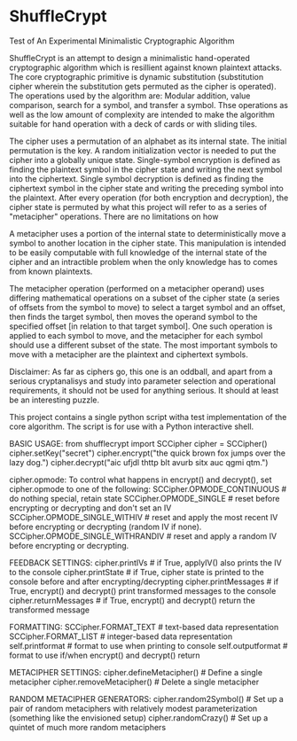 # ShuffleCrypt
Test of An Experimental Minimalistic Cryptographic Algorithm

ShuffleCrypt is an attempt to design a minimalistic hand-operated cryptographic algorithm which is resillient against known plaintext attacks.  The core cryptographic primitive is dynamic substitution (substitution cipher wherein the substitution gets permuted as the cipher is operated).  The operations used by the algorithm are:  Modular addition, value comparison, search for a symbol, and transfer a symbol.  Thse operations as well as the low amount of complexity are intended to make the algorithm suitable for hand operation with a deck of cards or with sliding tiles.

The cipher uses a permutation of an alphabet as its internal state.  The initial permutation is the key.  A random initialization vector is needed to put the cipher into a globally unique state.  Single-symbol encryption is defined as finding the plaintext symbol in the cipher state and writing the next symbol into the ciphertext.  Single symbol decryption is defined as finding the ciphertext symbol in the cipher state and writing the preceding symbol into the plaintext.  After every operation (for both encryption and decryption), the cipher state is permuted by what this project will refer to as a series of "metacipher" operations.  There are no limitations on how 

A metacipher uses a portion of the internal state to deterministically move a symbol to another location in the cipher state.  This manipulation is intended to be easily computable with full knowledge of the internal state of the cipher and an intractible problem when the only knowledge has to comes from known plaintexts.

The metacipher operation (performed on a metacipher operand) uses differing mathematical operations on a subset of the cipher state (a series of offsets from the symbol to move) to select a target symbol and an offset, then finds the target symbol, then moves the operand symbol to the specified offset [in relation to that target symbol].  One such operation is applied to each symbol to move, and the metacipher for each symbol should use a different subset of the state.  The most important symbols to move with a metacipher are the plaintext and ciphertext symbols.

Disclaimer:  As far as ciphers go, this one is an oddball, and apart from a serious cryptanalisys and study into parameter selection and operational requirements, it should not be used for anything serious.  It should at least be an interesting puzzle.


This project contains a single python script witha  test implementation of the core algorithm.  The script is for use with a Python interactive shell.  

  BASIC USAGE:
  from shufflecrypt import SCCipher
  cipher = SCCipher()
  cipher.setKey("secret")
  cipher.encrypt("the quick brown fox jumps over the lazy dog.")
  cipher.decrypt("aic ufjdl thttp blt avurb sitx auc qgmi qtm.")

  cipher.opmode:
  To control what happens in encrypt() and decrypt(), set cipher.opmode to one of the following:
    SCCipher.OPMODE_CONTINUOUS           # do nothing special, retain state
    SCCipher.OPMODE_SINGLE               # reset before encrypting or decrypting and don't set an IV
    SCCipher.OPMODE_SINGLE_WITHIV        # reset and apply the most recent IV before encrypting or decrypting (random IV if none).
    SCCipher.OPMODE_SINGLE_WITHRANDIV    # reset and apply a random IV before encrypting or decrypting.

  FEEDBACK SETTINGS:
  cipher.printIVs                        # if True, applyIV() also prints the IV to the console
  cipher.printState                      # if True, cipher state is printed to the console before and after encrypting/decrypting
  cipher.printMessages                   # if True, encrypt() and decrypt() print transformed messages to the console
  cipher.returnMessages                  # if True, encrypt() and decrypt() return the transformed message
      
  FORMATTING: 
    SCCipher.FORMAT_TEXT                 # text-based data representation
    SCCipher.FORMAT_LIST                 # integer-based data representation
  self.printformat                       # format to use when printing to console
  self.outputformat                      # format to use if/when encrypt() and decrypt() return
  
  METACIPHER SETTINGS:
  cipher.defineMetacipher()              # Define a single metacipher
  cipher.removeMetacipher()              # Delete a single metacipher
  
  RANDOM METACIPHER GENERATORS:
  cipher.random2Symbol()                 # Set up a pair of random metaciphers with relatively modest parameterization (something like the envisioned setup)
  cipher.randomCrazy()                   # Set up a quintet of much more random metaciphers
  